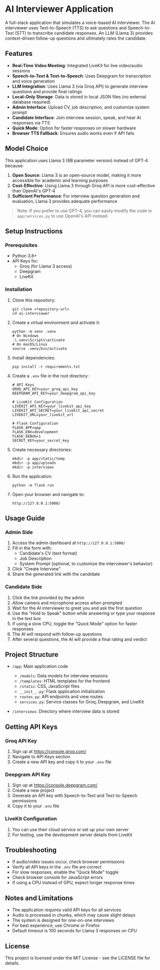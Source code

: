 # AI Interviewer Application

A full-stack application that simulates a voice-based AI interviewer. The AI interviewer uses Text-to-Speech (TTS) to ask questions and Speech-to-Text (STT) to transcribe candidate responses. An LLM (Llama 3) provides context-driven follow-up questions and ultimately rates the candidate.

## Features

- **Real-Time Video Meeting**: Integrated LiveKit for live video/audio sessions
- **Speech-to-Text & Text-to-Speech**: Uses Deepgram for transcription and voice generation
- **LLM Integration**: Uses Llama 3 (via Groq API) to generate interview questions and provide final ratings
- **Local-Only Storage**: Data is stored in local JSON files (no external database required)
- **Admin Interface**: Upload CV, job description, and customize system prompt
- **Candidate Interface**: Join interview session, speak, and hear AI responses via TTS
- **Quick Mode**: Option for faster responses on slower hardware
- **Browser TTS Fallback**: Ensures audio works even if API fails

## Model Choice

This application uses Llama 3 (8B parameter version) instead of GPT-4 because:

1. **Open Source**: Llama 3 is an open-source model, making it more accessible for academic and learning purposes
2. **Cost-Effective**: Using Llama 3 through Groq API is more cost-effective than OpenAI's GPT-4
3. **Sufficient Performance**: For interview question generation and evaluation, Llama 3 provides adequate performance

> Note: If you prefer to use GPT-4, you can easily modify the code in `app/services.py` to use OpenAI's API instead.

## Setup Instructions

### Prerequisites

- Python 3.8+
- API Keys for:
  - Groq (for Llama 3 access)
  - Deepgram
  - LiveKit

### Installation

1. Clone this repository:
   ```
   git clone <repository-url>
   cd ai-interviewer
   ```

2. Create a virtual environment and activate it:
   ```
   python -m venv .venv
   # On Windows
   .\.venv\Scripts\activate
   # On macOS/Linux
   source .venv/bin/activate
   ```

3. Install dependencies:
   ```
   pip install -r requirements.txt
   ```

4. Create a `.env` file in the root directory:
   ```
   # API Keys
   GROQ_API_KEY=your_groq_api_key
   DEEPGRAM_API_KEY=your_deepgram_api_key

   # LiveKit Configuration
   LIVEKIT_API_KEY=your_livekit_api_key
   LIVEKIT_API_SECRET=your_livekit_api_secret
   LIVEKIT_URL=your_livekit_url

   # Flask Configuration
   FLASK_APP=app
   FLASK_ENV=development
   FLASK_DEBUG=1
   SECRET_KEY=your_secret_key
   ```

5. Create necessary directories:
   ```
   mkdir -p app/static/temp
   mkdir -p app/uploads
   mkdir -p interviews
   ```

6. Run the application:
   ```
   python -m flask run
   ```

7. Open your browser and navigate to:
   ```
   http://127.0.0.1:5000/
   ```

## Usage Guide

### Admin Side

1. Access the admin dashboard at `http://127.0.0.1:5000/`
2. Fill in the form with:
   - Candidate's CV (text format)
   - Job Description
   - System Prompt (optional, to customize the interviewer's behavior)
3. Click "Create Interview"
4. Share the generated link with the candidate

### Candidate Side

1. Click the link provided by the admin
2. Allow camera and microphone access when prompted
3. Wait for the AI interviewer to greet you and ask the first question
4. Use the "Hold to Speak" button while answering or type your response in the text box
5. If using a slow CPU, toggle the "Quick Mode" option for faster responses
6. The AI will respond with follow-up questions
7. After several questions, the AI will provide a final rating and verdict

## Project Structure

- `/app`: Main application code
  - `/models`: Data models for interview sessions
  - `/templates`: HTML templates for the frontend
  - `/static`: CSS, JavaScript files
  - `__init__.py`: Flask application initialization
  - `routes.py`: API endpoints and view routes
  - `services.py`: Service classes for Groq, Deepgram, and LiveKit

- `/interviews`: Directory where interview data is stored

## Getting API Keys

### Groq API Key
1. Sign up at https://console.groq.com/
2. Navigate to API Keys section
3. Create a new API key and copy it to your `.env` file

### Deepgram API Key
1. Sign up at https://console.deepgram.com/
2. Create a new project
3. Generate an API key with Speech-to-Text and Text-to-Speech permissions
4. Copy it to your `.env` file

### LiveKit Configuration
1. You can use their cloud service or set up your own server
2. For testing, use the development server details from LiveKit

## Troubleshooting

- If audio/video issues occur, check browser permissions
- Verify all API keys in the `.env` file are correct
- For slow responses, enable the "Quick Mode" toggle
- Check browser console for JavaScript errors
- If using a CPU instead of GPU, expect longer response times

## Notes and Limitations

- The application requires valid API keys for all services
- Audio is processed in chunks, which may cause slight delays
- The system is designed for one-on-one interviews
- For best experience, use Chrome or Firefox
- Default timeout is 100 seconds for Llama 3 responses on CPU

## License

This project is licensed under the MIT License - see the LICENSE file for details. 